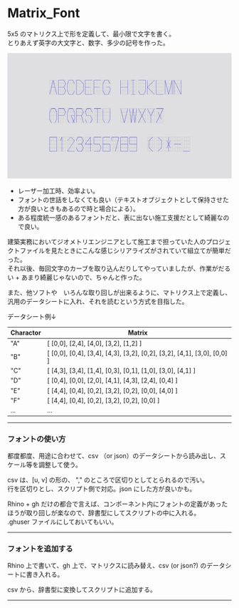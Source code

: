 # Matrix_Font  


5x5 のマトリクス上で形を定義して、最小限で文字を書く。  
とりあえず英字の大文字と、数字、多少の記号を作った。  


![photo](Matrix_Font.jpg)  


- レーザー加工時、効率よい。  
- フォントの世話をしなくても良い（テキストオブジェクトとして保持させた方が良いときもあるので時と場合による）。  
- ある程度統一感のあるフォントだと、表に出ない施工支援だとして綺麗なので良い。  

建築実務においてジオメトリエンジニアとして施工まで担っていた人のプロジェクトファイルを見たときにこんな感じシリアライズがされていて組立てが簡単だった。  
それ以後、毎回文字のカーブを取り込んだりしてやっていましたが、作業がだるい + あまり綺麗じゃないので、ちゃんと作った。  

また、他ソフトや　いろんな取り回しが出来るように、マトリクス上で定義し、汎用のデータシートに入れ、それを読むという方式を目指した。  

データシート例↓  

| Charactor | Matrix |
| ---- | ---- |
| "A" | [ [0,0], [2,4], [4,0], [3,2], [1,2] ] |
| "B" | [ [0,0], [0,4], [3,4], [4,3], [3,2], [0,2], [3,2], [4,1], [3,0], [0,0] ] |
| "C" | [ [4,3], [3,4], [1,4], [0,3], [0,1], [1,0], [3,0], [4,1] ] |
| "D" | [ [0,4], [0,0], [2,0], [4,1], [4,3], [2,4], [0,4] ] |
| "E" | [ [4,4], [0,4], [0,2], [3,2], [0,2], [0,0], [4,0] ] |
| "F" | [ [4,4], [0,4], [0,2], [3,2], [0,2], [0,0] ] |
| ... | ... |  


---  


### フォントの使い方  

都度都度、用途に合わせて、csv （or json）のデータシートから読み出し、スケール等を調整して使う。  

csv は、[u, v] の形の、 "," のところで区切りとしてとられるので汚い。  
行を区切りとし、スクリプト側で対応。json にした方が良いかも。  

Rhino + gh だけの都合で言えば、コンポーネント内にフォントの定義があったほうが取り回しが楽なので、辞書型にしてスクリプトの中に入れる。  
.ghuser ファイルにしておいてもいい。


---  


### フォントを追加する


Rhino 上で書いて、gh 上で、マトリクスに読み替え、csv (or json?) のデータシートに書き入れる。  

csv から、辞書型に変換してスクリプトに追加する。


---  

